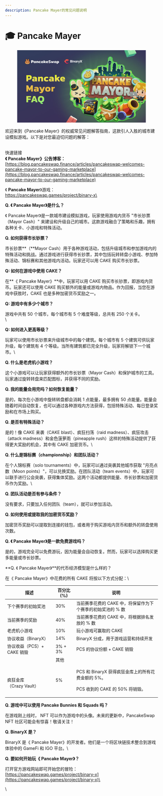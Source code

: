 ```yaml
---
description: Pancake Mayer的常见问题说明
---
```


# 🎓 Pancake Mayer

<figure><img src="../../.gitbook/assets/image (228).png" alt=""><figcaption></figcaption></figure>

欢迎来到《Pancake Mayer》的权威常见问题解答指南，这款引人入胜的城市建设模拟游戏。以下是对您最迫切问题的解答：

\
快速链接\
**《 Pancake Mayer》公告博客：**[https://blog.pancakeswap.finance/articles/pancakeswap-welcomes-pancake-mayor-to-our-gaming-marketplace](https://blog.pancakeswap.finance/articles/pancakeswap-welcomes-pancake-mayor-to-our-gaming-marketplace)

《 **Pancake Mayer**》游戏：\
[https://pancakeswap.games/project/binary-x\
](https://pancakeswap.games/project/binary-x)

**Q. 《 Pancake Mayer》是什么？**

《 Pancake Mayer》是一款城市建设模拟游戏，玩家使用游戏内货币 "市长钞票（Mayor Cash）" 来建设和升级自己的城市。这款游戏融合了策略和乐趣，拥有各种关卡、小游戏和特殊活动。



**Q. 如何获得市长钞票？**

市长钞票**（**Mayor Cash）用于各种游戏活动，包括升级城市和参加游戏内的特殊活动和挑战。通过游戏进行获得市长钞票，其中包括玩转转盘小游戏、参加特殊活动、锦标赛和其他游戏内活动。玩家还可以用 CAKE 购买市长钞票。



**Q: 如何在游戏中使用 CAKE？**

在**《 Pancake Mayer》**中，玩家可以用 CAKE 购买市长钞票，即游戏内货币。玩家还可以使用 CAKE 购买额外的能量或游戏内物品。作为回报，当您在游戏中获胜时，CAKE 也是多种加密货币奖励之一。



**Q: 游戏中有多少个城市？**

游戏中共有 50 个城市，每个城市有 5 个难度等级，总共有 250 个关卡。\
\


**Q: 如何进入更高等级？**

玩家可以使用市长钞票来升级城市中的每个建筑。每个城市有 5 个建筑可供玩家升级，每个建筑有 4 个等级。当所有建筑都已完全升级，玩家将解锁下一个城市。\


**Q. 什么是老虎机小游戏？**

这个小游戏可以让玩家获得额外的市长钞票（Mayor Cash）和保护城市的工具。玩家通过旋转转盘来匹配图标，并获得不同的奖励。



**Q. 我的能量会用完吗？如何恢复能量？**

是的，每次在小游戏中旋转转盘都会消耗 1 点能量，最多拥有 50 点能量。能量会随着时间自动恢复，也可以通过各种游戏内方法获得，包括特殊活动、每日登录奖励和在市场上购买。



**Q. 是否有特殊活动？**

是的！像 CAKE 来袭（CAKE blast）、疯狂扫荡（raid madness）、疯狂攻击（attack madness）和金色菠萝雨（pineapple rush）这样的特殊活动提供了获得更大奖励的机会，其中有 CAKE 加密货币。\


**Q. 什么是锦标赛（championship）和团队活动？**

在个人锦标赛（solo tournaments）中，玩家可以通过突袭其他城市获取 "月亮点数（Moon points）"，可以兑换奖励。在团队活动（team events）中，玩家可以联手进行公会突袭，获得集体奖励。这两个活动都提供能量、市长钞票和加密货币作为奖励。\


**Q. 团队活动是否有参与条件？**

没有要求，只要加入任何团队（team），就可以参加活动。



**Q. 如何使用或提取我的加密货币奖励？**

加密货币奖励可以提取到连接的钱包，或者用于购买游戏内货币和额外的转盘使用次数。



**Q. 《 Pancake Mayer》是一款免费游戏吗？**

是的，游戏完全可以免费游玩，因为能量会自动恢复。然而，玩家可以选择购买更多能量或市长钞票。



**Q. 《 Pancake Mayer》**的代币经济模型是什么样的？

在《 Pancake Mayer》中花费的所有 CAKE 将按以下方式分配：\


| 描述                               | 百分比 (%) | 说明                                                                      |
| -------------------------------- | ------- | ----------------------------------------------------------------------- |
| 下个赛季的初始奖池                        | 30%     | 当前赛季花费的 CAKE 中，将保留作为下个赛季的初始奖池的 % 数                                      |
| 当前赛季的奖励                          | 40%     | 当前赛季花费的 CAKE 中，将根据排名发放的 % 数                                             |
| 老虎机小游戏                           | 10%     | 玩小游戏可赢取的 CAKE                                                           |
| 协议收益（BinaryX）                    | 14%     | BinaryX 分成，用于游戏运营和持续开发                                                  |
| 协议收益（PCS）+ CAKE 销毁               | 3% + 3% | PCS 的协议份额 + CAKE 销毁                                                     |
|                                  | 其他      |                                                                         |
| <p><br>疯狂金库<br>（Crazy Vault）</p> | 5%      | <p>PCS 和 BinaryX 获得疯狂金库上的所有花费金额的 5%。<br><br>PCS 收到的 CAKE 的 50% 将销毁。</p> |



**Q. 游戏中可以使用 Pancake Bunnies 和 Squads 吗？**

在游戏刚上线时， NFT 可以作为游戏中的头像。未来的更新中，PancakeSwap NFT 社区可能会有惊喜！敬请关注！



**Q. BinaryX 是？**

BinaryX 是《 Pancake Mayer》的开发者。他们是一个将区块链技术整合到游戏体验中的 GameFi 和 IGO 平台。\


**Q. 要如何开始玩《 Pancake Mayer》？**

打开官方游戏网站即可开始您的冒险：[https://pancakeswap.games/project/binary-x](https://pancakeswap.games/project/binary-x)\


\
